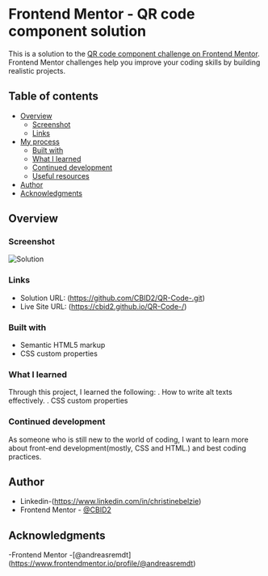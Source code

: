 # Frontend Mentor - QR code component solution

This is a solution to the [QR code component challenge on Frontend Mentor](https://www.frontendmentor.io/challenges/qr-code-component-iux_sIO_H). Frontend Mentor challenges help you improve your coding skills by building realistic projects. 

## Table of contents

- [Overview](#overview)
  - [Screenshot](#screenshot)
  - [Links](#links)
- [My process](#my-process)
  - [Built with](#built-with)
  - [What I learned](#what-i-learned)
  - [Continued development](#continued-development)
  - [Useful resources](#useful-resources)
- [Author](#author)
- [Acknowledgments](#acknowledgments)


## Overview

### Screenshot

![Solution](screenshots/Qr-Code.png)



### Links

- Solution URL: (https://github.com/CBID2/QR-Code-.git)
- Live Site URL: (https://cbid2.github.io/QR-Code-/)


### Built with

- Semantic HTML5 markup
- CSS custom properties

### What I learned

Through this project, I learned the following:
. How to write alt texts effectively.
. CSS custom properties



### Continued development

As someone who is still new to the world of coding, I want to learn more about front-end development(mostly, CSS and HTML.) and best coding practices.  


## Author

- Linkedin-(https://www.linkedin.com/in/christinebelzie)
- Frontend Mentor - [@CBID2](https://www.frontendmentor.io/profile/@CBID2)



## Acknowledgments

-Frontend Mentor -[@andreasremdt] (https://www.frontendmentor.io/profile/@andreasremdt)
